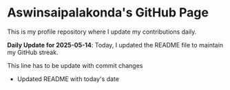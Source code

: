 # Aswinsaipalakonda's GitHub Page

This is my profile repository where I update my contributions daily.

**Daily Update for 2025-05-14**: Today, I updated the README file to maintain my GitHub streak.

This line has to be update with commit changes 
 - Updated README with today's date
